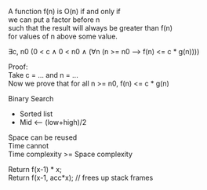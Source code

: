 A function f(n) is O(n) if and only if  
we can put a factor before n  
such that the result will always be greater than f(n)  
for values of n above some value.
 
∃c, n0 (0 < c ∧ 0 < n0 ∧ (∀n (n >= n0 --> f(n) <= c * g(n))))
 
Proof:  
Take c = ... and n = ...  
Now we prove that for all n >= n0, f(n) <= c * g(n)
 
Binary Search

- Sorted list
- Mid <— (low+high)/2
 
Space can be reused  
Time cannot  
Time complexity >= Space complexity
 
Return f(x-1) * x;  
Return f(x-1, acc*x); // frees up stack frames
